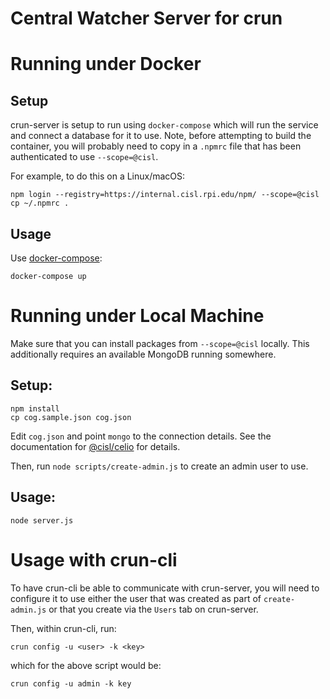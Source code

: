 # Central Watcher Server for crun

# Running under Docker
## Setup
crun-server is setup to run using `docker-compose` which will run the service
and connect a database for it to use. Note, before attempting to build the
container, you will probably need to copy in a `.npmrc` file that has been
authenticated to use `--scope=@cisl`.

For example, to do this on a Linux/macOS:
```
npm login --registry=https://internal.cisl.rpi.edu/npm/ --scope=@cisl
cp ~/.npmrc .
```

## Usage
Use [docker-compose](https://docs.docker.com/compose/):
```
docker-compose up
```

# Running under Local Machine
Make sure that you can install packages from `--scope=@cisl` locally. This
additionally requires an available MongoDB running somewhere.

## Setup:
```
npm install
cp cog.sample.json cog.json
```

Edit `cog.json` and point `mongo` to the connection details. See
the documentation for 
[@cisl/celio](https://internal.cisl.rpi.edu/code/libraries/node/cisl/celio)
for details.

Then, run `node scripts/create-admin.js` to create an admin user to use.


## Usage:
```
node server.js
```

# Usage with crun-cli
To have crun-cli be able to communicate with crun-server, you will need to
configure it to use either the user that was created as part of `create-admin.js`
or that you create via the `Users` tab on crun-server.

Then, within crun-cli, run:
```
crun config -u <user> -k <key>
```

which for the above script would be:
```
crun config -u admin -k key
```
